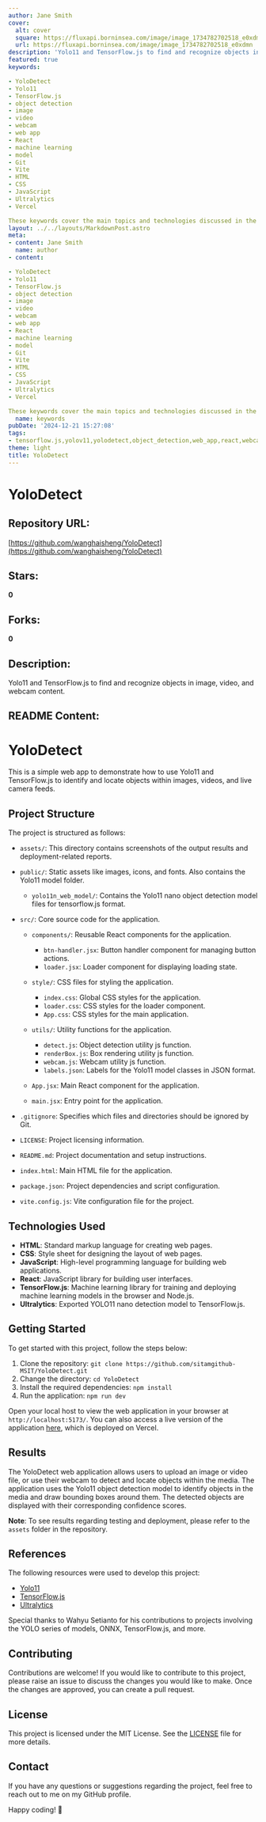 ```yaml
---
author: Jane Smith
cover:
  alt: cover
  square: https://fluxapi.borninsea.com/image/image_1734782702518_e0xdmn
  url: https://fluxapi.borninsea.com/image/image_1734782702518_e0xdmn
description: 'Yolo11 and TensorFlow.js to find and recognize objects in image, video, and webcam content.'
featured: true
keywords: 

- YoloDetect
- Yolo11
- TensorFlow.js
- object detection
- image
- video
- webcam
- web app
- React
- machine learning
- model
- Git
- Vite
- HTML
- CSS
- JavaScript
- Ultralytics
- Vercel

These keywords cover the main topics and technologies discussed in the project description.
layout: ../../layouts/MarkdownPost.astro
meta:
- content: Jane Smith
  name: author
- content: 

- YoloDetect
- Yolo11
- TensorFlow.js
- object detection
- image
- video
- webcam
- web app
- React
- machine learning
- model
- Git
- Vite
- HTML
- CSS
- JavaScript
- Ultralytics
- Vercel

These keywords cover the main topics and technologies discussed in the project description.
  name: keywords
pubDate: '2024-12-21 15:27:08'
tags:
- tensorflow.js,yolov11,yolodetect,object_detection,web_app,react,webcam,video,static_assets,deployment,gitignore,license,README,html,css,js,machine_learning,web_interface,vercel,ultralytics,vite_config
theme: light
title: YoloDetect
---
```


# YoloDetect

## Repository URL: 
[https://github.com/wanghaisheng/YoloDetect](https://github.com/wanghaisheng/YoloDetect)

## Stars: 
**0**

## Forks: 
**0**

## Description: 
Yolo11 and TensorFlow.js to find and recognize objects in image, video, and webcam content.

## README Content: 
# YoloDetect

This is a simple web app to demonstrate how to use Yolo11 and TensorFlow.js to identify and locate objects within images, videos, and live camera feeds.

## Project Structure

The project is structured as follows:

- `assets/`: This directory contains screenshots of the output results and deployment-related reports.

- `public/`: Static assets like images, icons, and fonts. Also contains the Yolo11 model folder.

  - `yolo11n_web_model/`: Contains the Yolo11 nano object detection model files for tensorflow.js format.

- `src/`: Core source code for the application.

  - `components/`: Reusable React components for the application.

    - `btn-handler.jsx`: Button handler component for managing button actions.
    - `loader.jsx`: Loader component for displaying loading state.

  - `style/`: CSS files for styling the application.

    - `index.css`: Global CSS styles for the application.
    - `loader.css`: CSS styles for the loader component.
    - `App.css`: CSS styles for the main application.

  - `utils/`: Utility functions for the application.

    - `detect.js`: Object detection utility js function.
    - `renderBox.js`: Box rendering utility js function.
    - `webcam.js`: Webcam utility js function.
    - `labels.json`: Labels for the Yolo11 model classes in JSON format.

  - `App.jsx`: Main React component for the application.
  - `main.jsx`: Entry point for the application.

- `.gitignore`: Specifies which files and directories should be ignored by Git.
- `LICENSE`: Project licensing information.
- `README.md`: Project documentation and setup instructions.
- `index.html`: Main HTML file for the application.
- `package.json`: Project dependencies and script configuration.
- `vite.config.js`: Vite configuration file for the project.

## Technologies Used

- **HTML**: Standard markup language for creating web pages.
- **CSS**: Style sheet for designing the layout of web pages.
- **JavaScript**: High-level programming language for building web applications.
- **React**: JavaScript library for building user interfaces.
- **TensorFlow.js**: Machine learning library for training and deploying machine learning models in the browser and Node.js.
- **Ultralytics**: Exported YOLO11 nano detection model to TensorFlow.js.

## Getting Started

To get started with this project, follow the steps below:

1. Clone the repository: `git clone https://github.com/sitamgithub-MSIT/YoloDetect.git`
2. Change the directory: `cd YoloDetect`
3. Install the required dependencies: `npm install`
4. Run the application: `npm run dev`

Open your local host to view the web application in your browser at `http://localhost:5173/`. You can also access a live version of the application [here](https://yolo-detect.vercel.app/), which is deployed on Vercel.

## Results

The YoloDetect web application allows users to upload an image or video file, or use their webcam to detect and locate objects within the media. The application uses the Yolo11 object detection model to identify objects in the media and draw bounding boxes around them. The detected objects are displayed with their corresponding confidence scores.

**Note**: To see results regarding testing and deployment, please refer to the `assets` folder in the repository.

## References

The following resources were used to develop this project:

- [Yolo11](https://docs.ultralytics.com/models/yolo11/)
- [TensorFlow.js](https://www.tensorflow.org/js)
- [Ultralytics](https://github.com/ultralytics/ultralytics)

Special thanks to Wahyu Setianto for his contributions to projects involving the YOLO series of models, ONNX, TensorFlow.js, and more.

## Contributing

Contributions are welcome! If you would like to contribute to this project, please raise an issue to discuss the changes you would like to make. Once the changes are approved, you can create a pull request.

## License

This project is licensed under the MIT License. See the [LICENSE](LICENSE) file for more details.

## Contact

If you have any questions or suggestions regarding the project, feel free to reach out to me on my GitHub profile.

Happy coding! 🚀

